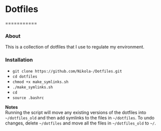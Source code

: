 # Dotfiles
===========

### About
This is a collection of dotfiles that I use to regulate my environment.

### Installation

   * `git clone https://github.com/Nikola-/Dotfiles.git`
   * `cd dotfiles`
   * `chmod +x make_symlinks.sh`
   * `./make_symlinks.sh`
   * `cd`
   * `source .bashrc`

**Notes**   
Running the script will move any existing versions of the dotfiles into `~/dotfiles_old`
and then add symlinks to the files in `~/dotfiles`.  To undo changes, delete `~/dotfiles`
and move all the files in `~/dotfiles_old` to `~/`.
